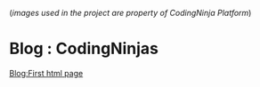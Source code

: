 (*images used in the project are property of CodingNinja Platform*)

# Blog : CodingNinjas
<a href = "https://codepen.io/rahulWadhwa/pen/GRNJGVR"> Blog:First html page</a>

